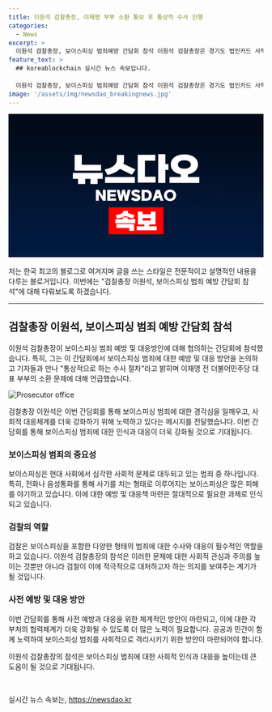 ```yaml
---
title: 이원석 검찰총장, 이재명 부부 소환 통보 후 통상적 수사 진행
categories:
  - News
excerpt: >
  이원석 검찰총장, 보이스피싱 범죄예방 간담회 참석 이원석 검찰총장은 경기도 법인카드 사적 사용 의혹과 관련해 이재명 전 대표 부부를 소환했다. 혐의는 2018~2019년 경기도지사 시절 법인카드로 사적 사용한 것으로, 이미 관련된 사람이 징역형을 받았다. 오전에는 보이스피싱 범죄 예방 간담회에 참석하며 통상적인 수사 절차라고 설명했다. (문제출처: 뉴스1)
feature_text: >
  ## koreablockchain 실시간 뉴스 속보입니다.

  이원석 검찰총장, 보이스피싱 범죄예방 간담회 참석 이원석 검찰총장은 경기도 법인카드 사적 사용 의혹과 관련해 이재명 전 대표 부부를 소환했다. 혐의는 2018~2019년 경기도지사 시절 법인카드로 사적 사용한 것으로, 이미 관련된 사람이 징역형을 받았다. 오전에는 보이스피싱 범죄 예방 간담회에 참석하며 통상적인 수사 절차라고 설명했다. (문제출처: 뉴스1)
image: '/assets/img/newsdao_breakingnews.jpg'
---
```


<p><img src="/assets/img/newsdao_breakingnews.jpg" alt="koreablockchain 속보" /></p>

<p>저는 한국 최고의 블로그로 여겨지며 글을 쓰는 스타일은 전문적이고 설명적인 내용을 다루는 블로거입니다. 이번에는 "검찰총장 이원석, 보이스피싱 범죄 예방 간담회 참석"에 대해 다뤄보도록 하겠습니다.</p>

<hr />

<h2 data-ke-size="size26">검찰총장 이원석, 보이스피싱 범죄 예방 간담회 참석</h2>

<p data-ke-size="size16">이원석 검찰총장이 보이스피싱 범죄 예방 및 대응방안에 대해 협의하는 간담회에 참석했습니다. 특히, 그는 이 간담회에서 보이스피싱 범죄에 대한 예방 및 대응 방안을 논의하고 기자들과 만나 "통상적으로 하는 수사 절차"라고 밝히며 이재명 전 더불어민주당 대표 부부의 소환 문제에 대해 언급했습니다.</p>

<p><img class="news-image" src="https://storage.needpix.com/rsynced_images/prosecutor-1905977_1280.jpg" alt="Prosecutor office" style="width: 600px;"/></p>

<p data-ke-size="size16">검찰총장 이원석은 이번 간담회를 통해 보이스피싱 범죄에 대한 경각심을 일깨우고, 사회적 대응체계를 더욱 강화하기 위해 노력하고 있다는 메시지를 전달했습니다. 이번 간담회를 통해 보이스피싱 범죄에 대한 인식과 대응이 더욱 강화될 것으로 기대됩니다.</p>

<h3 data-ke-size="size24"><b>보이스피싱 범죄의 중요성</b></h3>

<p data-ke-size="size16">보이스피싱은 현대 사회에서 심각한 사회적 문제로 대두되고 있는 범죄 중 하나입니다. 특히, 전화나 음성통화를 통해 사기를 치는 형태로 이루어지는 보이스피싱은 많은 피해를 야기하고 있습니다. 이에 대한 예방 및 대응책 마련은 절대적으로 필요한 과제로 인식되고 있습니다.</p>

<h3 data-ke-size="size24"><b>검찰의 역할</b></h3>

<p data-ke-size="size16">검찰은 보이스피싱을 포함한 다양한 형태의 범죄에 대한 수사와 대응이 필수적인 역할을 하고 있습니다. 이원석 검찰총장의 참석은 이러한 문제에 대한 사회적 관심과 주의를 높이는 것뿐만 아니라 검찰이 이에 적극적으로 대처하고자 하는 의지를 보여주는 계기가 될 것입니다.</p>

<h3 data-ke-size="size24"><b>사전 예방 및 대응 방안</b></h3>

<p data-ke-size="size16">이번 간담회를 통해 사전 예방과 대응을 위한 체계적인 방안이 마련되고, 이에 대한 각 부처의 협력체계가 더욱 강화될 수 있도록 더 많은 노력이 필요합니다. 공공과 민간이 함께 노력하여 보이스피싱 범죄를 사회적으로 격리시키기 위한 방안이 마련되어야 합니다.</p>

<p data-ke-size="size16">이원석 검찰총장의 참석은 보이스피싱 범죄에 대한 사회적 인식과 대응을 높이는데 큰 도움이 될 것으로 기대됩니다.</p>

<p data-ke-size="size16">&nbsp;</p>
실시간 뉴스 속보는, <a href="https://newsdao.kr" rel="dofollow">https://newsdao.kr</a>


